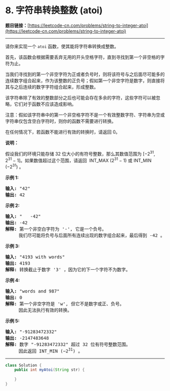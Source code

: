 # 8. 字符串转换整数 (atoi)

**题目链接：**[https://leetcode-cn.com/problems/string-to-integer-atoi](https://leetcode-cn.com/problems/string-to-integer-atoi)

---

<div class="content__1Y2H">
 <div class="notranslate">
  <p>请你来实现一个&nbsp;<code>atoi</code>&nbsp;函数，使其能将字符串转换成整数。</p> 
  <p>首先，该函数会根据需要丢弃无用的开头空格字符，直到寻找到第一个非空格的字符为止。</p> 
  <p>当我们寻找到的第一个非空字符为正或者负号时，则将该符号与之后面尽可能多的连续数字组合起来，作为该整数的正负号；假如第一个非空字符是数字，则直接将其与之后连续的数字字符组合起来，形成整数。</p> 
  <p>该字符串除了有效的整数部分之后也可能会存在多余的字符，这些字符可以被忽略，它们对于函数不应该造成影响。</p> 
  <p>注意：假如该字符串中的第一个非空格字符不是一个有效整数字符、字符串为空或字符串仅包含空白字符时，则你的函数不需要进行转换。</p> 
  <p>在任何情况下，若函数不能进行有效的转换时，请返回 0。</p> 
  <p><strong>说明：</strong></p> 
  <p>假设我们的环境只能存储 32 位大小的有符号整数，那么其数值范围为&nbsp;[−2<sup>31</sup>,&nbsp; 2<sup>31&nbsp;</sup>− 1]。如果数值超过这个范围，请返回 &nbsp;INT_MAX (2<sup>31&nbsp;</sup>− 1) 或&nbsp;INT_MIN (−2<sup>31</sup>) 。</p> 
  <p><strong>示例&nbsp;1:</strong></p> 
  <pre class="language-text"><strong>输入:</strong> "42"
<strong>输出:</strong> 42
</pre> 
  <p><strong>示例&nbsp;2:</strong></p> 
  <pre class="language-text"><strong>输入:</strong> "   -42"
<strong>输出:</strong> -42
<strong>解释: </strong>第一个非空白字符为 '-', 它是一个负号。
&nbsp;    我们尽可能将负号与后面所有连续出现的数字组合起来，最后得到 -42 。
</pre> 
  <p><strong>示例&nbsp;3:</strong></p> 
  <pre class="language-text"><strong>输入:</strong> "4193 with words"
<strong>输出:</strong> 4193
<strong>解释:</strong> 转换截止于数字 '3' ，因为它的下一个字符不为数字。
</pre> 
  <p><strong>示例&nbsp;4:</strong></p> 
  <pre class="language-text"><strong>输入:</strong> "words and 987"
<strong>输出:</strong> 0
<strong>解释:</strong> 第一个非空字符是 'w', 但它不是数字或正、负号。
     因此无法执行有效的转换。</pre> 
  <p><strong>示例&nbsp;5:</strong></p> 
  <pre class="language-text"><strong>输入:</strong> "-91283472332"
<strong>输出:</strong> -2147483648
<strong>解释:</strong> 数字 "-91283472332" 超过 32 位有符号整数范围。 
&nbsp;    因此返回 INT_MIN (−2<sup>31</sup>) 。
</pre> 
 </div>
</div>

---

```java
class Solution {
    public int myAtoi(String str) {
        
    }
}
```